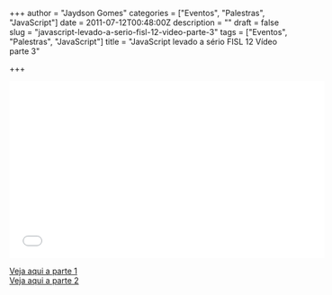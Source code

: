 +++
author = "Jaydson Gomes"
categories = ["Eventos", "Palestras", "JavaScript"]
date = 2011-07-12T00:48:00Z
description = ""
draft = false
slug = "javascript-levado-a-serio-fisl-12-video-parte-3"
tags = ["Eventos", "Palestras", "JavaScript"]
title = "JavaScript levado a sério FISL 12 Vídeo parte 3"

+++

<iframe width="560" height="315" src="//www.youtube.com/embed/wksAtIOSM7I" frameborder="0" allowfullscreen></iframe>

[Veja aqui a parte 1](/javascript-levado-a-serio-fisl-12-video-parte-01)  
[Veja aqui a parte 2](/javascript-levado-a-s%C3%A9rio-fisl-12-v%C3%ADdeo-parte-2)
